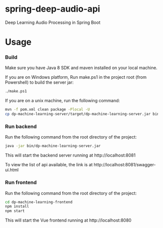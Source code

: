 # spring-deep-audio-api

Deep Learning Audio Processing in Spring Boot

# Usage

### Build

Make sure you have Java 8 SDK and maven installed on your local machine. 

If you are on Windows platform, Run make.ps1 in the project root (from Powershell) to build the server jar:

```bash
./make.ps1
```

If you are on a unix machine, run the following command:

```bash
mvn -f pom.xml clean package -Plocal -U
cp dp-machine-learning-server/target/dp-machine-learning-server.jar bin/dp-machine-learning-server.jar 
```

### Run backend

Run the following command from the root directory of the project:

```bash
java -jar bin/dp-machine-learning-server.jar
```

This will start the backend server running at http://localhost:8081

To view the list of api available, the link is at http://localhost:8081/swagger-ui.html

### Run frontend

Run the following command from the root directory of the project:

```bash
cd dp-machine-learning-frontend
npm install
npm start
``` 

This will start the Vue frontend running at http://localhost:8080


